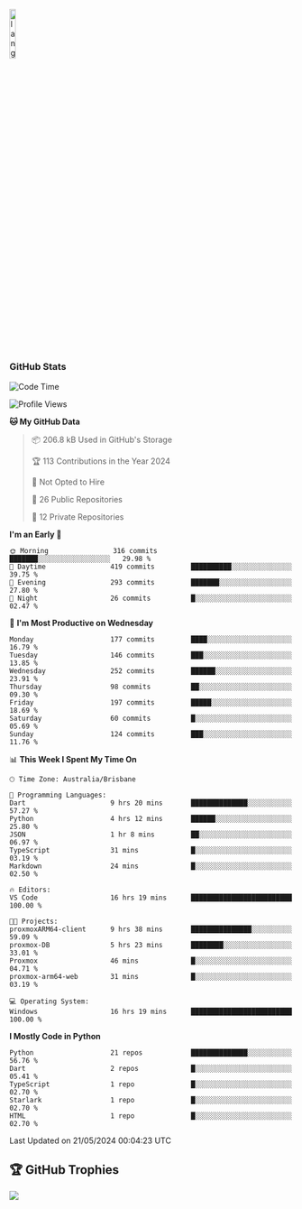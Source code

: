 <p align="left"><img width=15%" src="https://github.com/alansmathew/alansmathew/raw/master/lang.gif" alt="lang image here" /></p>

# <h3 align="left">GitHub Stats</h3>

<!--START_SECTION:waka-->
![Code Time](http://img.shields.io/badge/Code%20Time-388%20hrs-blue)

![Profile Views](http://img.shields.io/badge/Profile%20Views-0-blue)

**🐱 My GitHub Data** 

> 📦 206.8 kB Used in GitHub's Storage 
 > 
> 🏆 113 Contributions in the Year 2024
 > 
> 🚫 Not Opted to Hire
 > 
> 📜 26 Public Repositories 
 > 
> 🔑 12 Private Repositories 
 > 
**I'm an Early 🐤** 

```text
🌞 Morning                316 commits         ███████░░░░░░░░░░░░░░░░░░   29.98 % 
🌆 Daytime                419 commits         ██████████░░░░░░░░░░░░░░░   39.75 % 
🌃 Evening                293 commits         ███████░░░░░░░░░░░░░░░░░░   27.80 % 
🌙 Night                  26 commits          █░░░░░░░░░░░░░░░░░░░░░░░░   02.47 % 
```
📅 **I'm Most Productive on Wednesday** 

```text
Monday                   177 commits         ████░░░░░░░░░░░░░░░░░░░░░   16.79 % 
Tuesday                  146 commits         ███░░░░░░░░░░░░░░░░░░░░░░   13.85 % 
Wednesday                252 commits         ██████░░░░░░░░░░░░░░░░░░░   23.91 % 
Thursday                 98 commits          ██░░░░░░░░░░░░░░░░░░░░░░░   09.30 % 
Friday                   197 commits         █████░░░░░░░░░░░░░░░░░░░░   18.69 % 
Saturday                 60 commits          █░░░░░░░░░░░░░░░░░░░░░░░░   05.69 % 
Sunday                   124 commits         ███░░░░░░░░░░░░░░░░░░░░░░   11.76 % 
```


📊 **This Week I Spent My Time On** 

```text
🕑︎ Time Zone: Australia/Brisbane

💬 Programming Languages: 
Dart                     9 hrs 20 mins       ██████████████░░░░░░░░░░░   57.27 % 
Python                   4 hrs 12 mins       ██████░░░░░░░░░░░░░░░░░░░   25.80 % 
JSON                     1 hr 8 mins         ██░░░░░░░░░░░░░░░░░░░░░░░   06.97 % 
TypeScript               31 mins             █░░░░░░░░░░░░░░░░░░░░░░░░   03.19 % 
Markdown                 24 mins             █░░░░░░░░░░░░░░░░░░░░░░░░   02.50 % 

🔥 Editors: 
VS Code                  16 hrs 19 mins      █████████████████████████   100.00 % 

🐱‍💻 Projects: 
proxmoxARM64-client      9 hrs 38 mins       ███████████████░░░░░░░░░░   59.09 % 
proxmox-DB               5 hrs 23 mins       ████████░░░░░░░░░░░░░░░░░   33.01 % 
Proxmox                  46 mins             █░░░░░░░░░░░░░░░░░░░░░░░░   04.71 % 
proxmox-arm64-web        31 mins             █░░░░░░░░░░░░░░░░░░░░░░░░   03.19 % 

💻 Operating System: 
Windows                  16 hrs 19 mins      █████████████████████████   100.00 % 
```

**I Mostly Code in Python** 

```text
Python                   21 repos            ██████████████░░░░░░░░░░░   56.76 % 
Dart                     2 repos             █░░░░░░░░░░░░░░░░░░░░░░░░   05.41 % 
TypeScript               1 repo              █░░░░░░░░░░░░░░░░░░░░░░░░   02.70 % 
Starlark                 1 repo              █░░░░░░░░░░░░░░░░░░░░░░░░   02.70 % 
HTML                     1 repo              █░░░░░░░░░░░░░░░░░░░░░░░░   02.70 % 
```




 Last Updated on 21/05/2024 00:04:23 UTC
<!--END_SECTION:waka-->

## 🏆 GitHub Trophies

![](https://github-profile-trophy.vercel.app/?username=samh06&theme=discord&no-frame=true&no-bg=false&margin-w=4)
